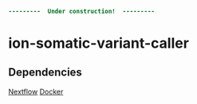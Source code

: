 ```diff
---------  Under construction!  ---------
```


# ion-somatic-variant-caller

## Dependencies 
[Nextflow](https://www.nextflow.io/)
[Docker](https://www.docker.com/)
